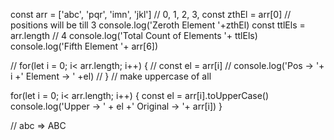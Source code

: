 
const arr = ['abc', 'pqr', 'imn', 'jkl']
//          0, 1, 2, 3, 
const zthEl = arr[0] // positions will be till 3
console.log('Zeroth Element '+zthEl)
const ttlEls = arr.length // 4
console.log('Total Count of Elements '+ ttlEls)
console.log('Fifth Element '+ arr[6])

// for(let i = 0; i< arr.length; i++) {
//     const el = arr[i]
//     console.log('Pos -> '+ i +' Element -> ' +el)
// }
// make uppercase of all

for(let i = 0; i< arr.length; i++) {
    const el = arr[i].toUpperCase()
    console.log('Upper -> ' + el +' Original -> '+ arr[i])
}

 // abc => ABC
